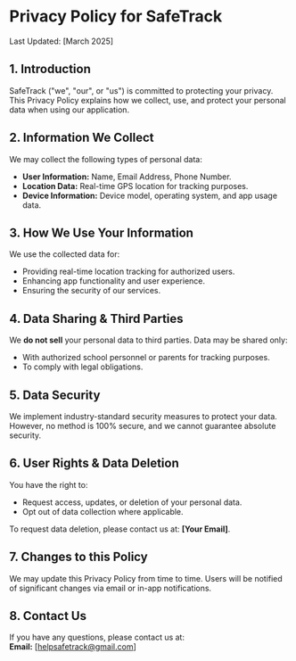 # Privacy Policy for SafeTrack

Last Updated: [March 2025]

## 1. Introduction  
SafeTrack ("we", "our", or "us") is committed to protecting your privacy. This Privacy Policy explains how we collect, use, and protect your personal data when using our application.

## 2. Information We Collect  
We may collect the following types of personal data:  
- **User Information:** Name, Email Address, Phone Number.  
- **Location Data:** Real-time GPS location for tracking purposes.  
- **Device Information:** Device model, operating system, and app usage data.  

## 3. How We Use Your Information  
We use the collected data for:  
- Providing real-time location tracking for authorized users.  
- Enhancing app functionality and user experience.  
- Ensuring the security of our services.  

## 4. Data Sharing & Third Parties  
We **do not sell** your personal data to third parties. Data may be shared only:  
- With authorized school personnel or parents for tracking purposes.  
- To comply with legal obligations.  

## 5. Data Security  
We implement industry-standard security measures to protect your data. However, no method is 100% secure, and we cannot guarantee absolute security.

## 6. User Rights & Data Deletion  
You have the right to:  
- Request access, updates, or deletion of your personal data.  
- Opt out of data collection where applicable.  

To request data deletion, please contact us at: **[Your Email]**.

## 7. Changes to this Policy  
We may update this Privacy Policy from time to time. Users will be notified of significant changes via email or in-app notifications.

## 8. Contact Us  
If you have any questions, please contact us at:  
**Email:** [helpsafetrack@gmail.com]  
